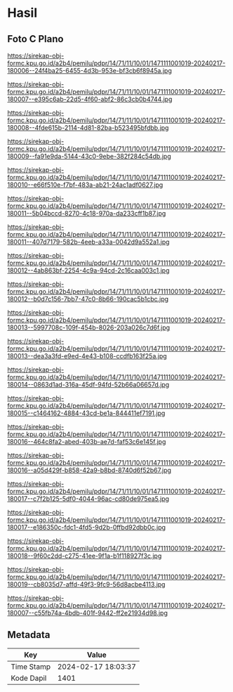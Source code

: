 # Hasil

## Foto C Plano

https://sirekap-obj-formc.kpu.go.id/a2b4/pemilu/pdpr/14/71/11/10/01/1471111001019-20240217-180006--24f4ba25-6455-4d3b-953e-bf3cb6f8945a.jpg

https://sirekap-obj-formc.kpu.go.id/a2b4/pemilu/pdpr/14/71/11/10/01/1471111001019-20240217-180007--e395c6ab-22d5-4f60-abf2-86c3cb0b4744.jpg

https://sirekap-obj-formc.kpu.go.id/a2b4/pemilu/pdpr/14/71/11/10/01/1471111001019-20240217-180008--4fde615b-2114-4d81-82ba-b523495bfdbb.jpg

https://sirekap-obj-formc.kpu.go.id/a2b4/pemilu/pdpr/14/71/11/10/01/1471111001019-20240217-180009--fa91e9da-5144-43c0-9ebe-382f284c54db.jpg

https://sirekap-obj-formc.kpu.go.id/a2b4/pemilu/pdpr/14/71/11/10/01/1471111001019-20240217-180010--e66f510e-f7bf-483a-ab21-24ac1adf0627.jpg

https://sirekap-obj-formc.kpu.go.id/a2b4/pemilu/pdpr/14/71/11/10/01/1471111001019-20240217-180011--5b04bccd-8270-4c18-970a-da233cff1b87.jpg

https://sirekap-obj-formc.kpu.go.id/a2b4/pemilu/pdpr/14/71/11/10/01/1471111001019-20240217-180011--407d7179-582b-4eeb-a33a-0042d9a552a1.jpg

https://sirekap-obj-formc.kpu.go.id/a2b4/pemilu/pdpr/14/71/11/10/01/1471111001019-20240217-180012--4ab863bf-2254-4c9a-94cd-2c16caa003c1.jpg

https://sirekap-obj-formc.kpu.go.id/a2b4/pemilu/pdpr/14/71/11/10/01/1471111001019-20240217-180012--b0d7c156-7bb7-47c0-8b66-190cac5b1cbc.jpg

https://sirekap-obj-formc.kpu.go.id/a2b4/pemilu/pdpr/14/71/11/10/01/1471111001019-20240217-180013--5997708c-109f-454b-8026-203a026c7d6f.jpg

https://sirekap-obj-formc.kpu.go.id/a2b4/pemilu/pdpr/14/71/11/10/01/1471111001019-20240217-180013--dea3a3fd-e9ed-4e43-b108-ccdfb163f25a.jpg

https://sirekap-obj-formc.kpu.go.id/a2b4/pemilu/pdpr/14/71/11/10/01/1471111001019-20240217-180014--0863d1ad-316a-45df-94fd-52b66a06657d.jpg

https://sirekap-obj-formc.kpu.go.id/a2b4/pemilu/pdpr/14/71/11/10/01/1471111001019-20240217-180015--c1464162-4884-43cd-be1a-844411ef7191.jpg

https://sirekap-obj-formc.kpu.go.id/a2b4/pemilu/pdpr/14/71/11/10/01/1471111001019-20240217-180016--464c8fa2-abed-403b-ae7d-faf53c6e145f.jpg

https://sirekap-obj-formc.kpu.go.id/a2b4/pemilu/pdpr/14/71/11/10/01/1471111001019-20240217-180016--a05d429f-b858-42a9-b8bd-8740d6f52b67.jpg

https://sirekap-obj-formc.kpu.go.id/a2b4/pemilu/pdpr/14/71/11/10/01/1471111001019-20240217-180017--c7f2b125-5df0-4044-96ac-cd80de975ea5.jpg

https://sirekap-obj-formc.kpu.go.id/a2b4/pemilu/pdpr/14/71/11/10/01/1471111001019-20240217-180017--e186350c-fdc1-4fd5-9d2b-0ffbd92dbb0c.jpg

https://sirekap-obj-formc.kpu.go.id/a2b4/pemilu/pdpr/14/71/11/10/01/1471111001019-20240217-180018--9f60c2dd-c275-41ee-9f1a-b1f118927f3c.jpg

https://sirekap-obj-formc.kpu.go.id/a2b4/pemilu/pdpr/14/71/11/10/01/1471111001019-20240217-180019--cb8035d7-affd-49f3-9fc9-56d8acbe4113.jpg

https://sirekap-obj-formc.kpu.go.id/a2b4/pemilu/pdpr/14/71/11/10/01/1471111001019-20240217-180007--c55fb74a-4bdb-401f-9442-ff2e21934d98.jpg


## Metadata

| Key        | Value               |
| ---------- | ------------------- |
| Time Stamp | 2024-02-17 18:03:37 |
| Kode Dapil | 1401                |



